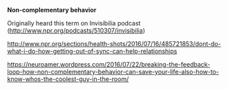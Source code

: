 **Non-complementary behavior**

Originally heard this term on Invisibilia podcast (http://www.npr.org/podcasts/510307/invisibilia)

http://www.npr.org/sections/health-shots/2016/07/16/485721853/dont-do-what-i-do-how-getting-out-of-sync-can-help-relationships

https://neuroamer.wordpress.com/2016/07/22/breaking-the-feedback-loop-how-non-complementary-behavior-can-save-your-life-also-how-to-know-whos-the-coolest-guy-in-the-room/
